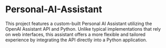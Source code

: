# Personal-AI-Assistant
This project features a custom-built Personal AI Assistant utilizing the OpenAI Assistant API and Python. Unlike typical implementations that rely on web interfaces, this assistant offers a more flexible and tailored experience by integrating the API directly into a Python application.
